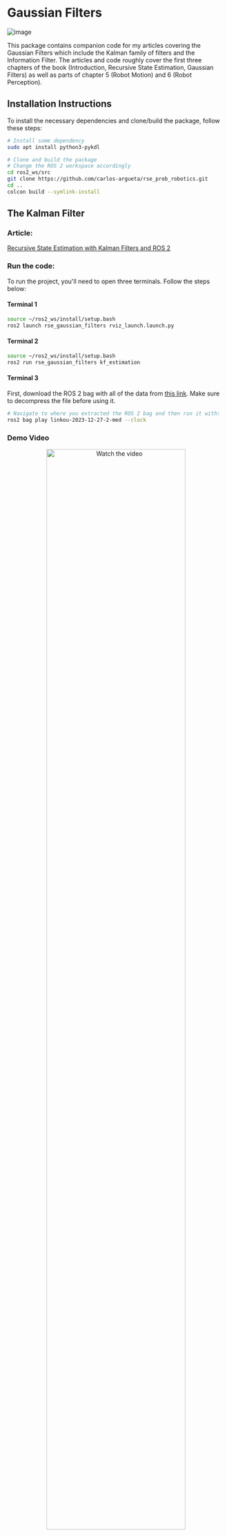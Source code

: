 # Gaussian Filters
![image](https://github.com/user-attachments/assets/7dc167fa-f68d-493b-8b64-ad75d00c681d)

This package contains companion code for my articles covering the Gaussian Filters which include the Kalman family of filters and the Information Filter. 
The articles and code roughly cover the first three chapters of the book (Introduction, Recursive State Estimation, Gaussian Filters) as well as parts of chapter 5 (Robot Motion) and 6 (Robot Perception).


## Installation Instructions

To install the necessary dependencies and clone/build the package, follow these steps:

```bash
# Install some dependency
sudo apt install python3-pykdl

# Clone and build the package
# Change the ROS 2 workspace accordingly
cd ros2_ws/src
git clone https://github.com/carlos-argueta/rse_prob_robotics.git
cd ..
colcon build --symlink-install
```

## The Kalman Filter
### Article:
[Recursive State Estimation with Kalman Filters and ROS 2](https://medium.com/@kidargueta/recursive-state-estimation-with-kalman-filters-and-ros-2-b869d3775357?source=friends_link&sk=7bfc399c3dc05e1e2143933f8c98046d
)

### Run the code:
To run the project, you'll need to open three terminals. Follow the steps below:
#### Terminal 1
```bash
source ~/ros2_ws/install/setup.bash
ros2 launch rse_gaussian_filters rviz_launch.launch.py
```

#### Terminal 2
```bash
source ~/ros2_ws/install/setup.bash
ros2 run rse_gaussian_filters kf_estimation
```

#### Terminal 3
First, download the ROS 2 bag with all of the data from [this link](https://www.dropbox.com/scl/fi/tdxin6bzw01siucdv3kgv/linkou-2023-12-27-2-med.zip?rlkey=rcz93bhozjsdymcpn5dqz6rly&dl=0).
Make sure to decompress the file before using it.
```bash
# Navigate to where you extracted the ROS 2 bag and then run it with:
ros2 bag play linkou-2023-12-27-2-med --clock

```
### Demo Video
<div align="center">
  <a href="https://youtu.be/TPbO3kBygb4" target="_blank">
    <img src="https://img.youtube.com/vi/TPbO3kBygb4/0.jpg" alt="Watch the video" style="width:80%;height:auto;">
  </a>
</div>

## The Extended Kalman Filter

### Article
[Sensor Fusion with the Extended Kalman Filter in ROS 2](https://medium.com/@kidargueta/sensor-fusion-with-the-extended-kalman-filter-in-ros-2-d33dbab1829d?source=friends_link&sk=c0298555efc873e7bfecb20960f1791d
)
### Run the code:
To run the project, you'll need to open three terminals. Follow the steps below:
#### Terminal 1
```bash
source ~/ros2_ws/install/setup.bash
ros2 launch rse_gaussian_filters rviz_launch.launch.py
```

#### Terminal 2
Run one of the following commands depending on the version of the Extended Kalman Filter you want to try. There won’t be any output at first, until you play the ROS 2 bag.
```bash
source ~/ros2_ws/install/setup.bash

# Run only one of the lines below

# 3D state, basic velocity model
ros2 run rse_gaussian_filters ekf_estimation_3d_v1 

# 3D state, advanced velocity model
ros2 run rse_gaussian_filters ekf_estimation_3d_v2 

# 7D state, acceleration model, sensor fusion
ros2 run rse_gaussian_filters ekf_estimation_7d 

# 8D state, acceleration model, sensor fusion
ros2 run rse_gaussian_filters ekf_estimation_8d 
```

#### Terminal 3
First, download the ROS 2 bag with all of the data from [this link](https://www.dropbox.com/scl/fi/tdxin6bzw01siucdv3kgv/linkou-2023-12-27-2-med.zip?rlkey=rcz93bhozjsdymcpn5dqz6rly&dl=0).
Make sure to decompress the file before using it.
```bash
# Navigate to where you extracted the ROS 2 bag and then run it with:
ros2 bag play linkou-2023-12-27-2-med --clock

```
### Demo Video
<div align="center">
  <a href="https://youtu.be/9p2swpHGr2w" target="_blank">
    <img src="https://img.youtube.com/vi/9p2swpHGr2w/0.jpg" alt="Watch the video" style="width:80%;height:auto;">
  </a>
</div>

## The Unscented Kalman Filter

### Article
[The Unreasonable Power of The Unscented Kalman Filter with ROS 2](https://medium.com/@kidargueta/the-unreasonable-power-of-the-unscented-kalman-filter-with-ros-2-d4c97d4b4bb9?source=friends_link&sk=c8b0596913165b6cc265797e3c9f2435
)
### Run the code:
To run the project, you'll need to open three terminals. Follow the steps below:
#### Terminal 1
```bash
source ~/ros2_ws/install/setup.bash
ros2 launch rse_gaussian_filters rviz_launch.launch.py
```

#### Terminal 2
Run one of the following commands depending on the version of the Unscented Kalman Filter you want to try. There won’t be any output at first, until you play the ROS 2 bag.
```bash
source ~/ros2_ws/install/setup.bash

# Run only one of the lines below

# 3D state, basic velocity model
ros2 run rse_gaussian_filters ukf_estimation_3d_v1 

# 3D state, advanced velocity model
ros2 run rse_gaussian_filters ukf_estimation_3d_v2 

# 7D state, acceleration model, sensor fusion
ros2 run rse_gaussian_filters ukf_estimation_7d 

# 8D state, acceleration model, sensor fusion
ros2 run rse_gaussian_filters ukf_estimation_8d 
```

#### Terminal 3
First, download the ROS 2 bag with all of the data from [this link](https://www.dropbox.com/scl/fi/tdxin6bzw01siucdv3kgv/linkou-2023-12-27-2-med.zip?rlkey=rcz93bhozjsdymcpn5dqz6rly&dl=0).
Make sure to decompress the file before using it.
```bash
# Navigate to where you extracted the ROS 2 bag and then run it with:
ros2 bag play linkou-2023-12-27-2-med --clock

```
### Demo Video
<div align="center">
  <a href="https://youtu.be/55coLbl0HFs" target="_blank">
    <img src="https://img.youtube.com/vi/55coLbl0HFs/0.jpg" alt="Watch the video" style="width:80%;height:auto;">
  </a>
</div>

## The Information Filter

### Article
[The Information Filter: The Dual of the Kalman Filter You Didn't Know About](https://medium.com/@kidargueta/the-unreasonable-power-of-the-unscented-kalman-filter-with-ros-2-d4c97d4b4bb9?source=friends_link&sk=c8b0596913165b6cc265797e3c9f2435
)
### Run the code:
To run the project, you'll need to open three terminals. Follow the steps below:
#### Terminal 1
```bash
source ~/ros2_ws/install/setup.bash
ros2 launch rse_gaussian_filters rviz_launch.launch.py
```

#### Terminal 2
Run one of the following commands depending on the version of the Unscented Kalman Filter you want to try. There won’t be any output at first, until you play the ROS 2 bag.
```bash
source ~/ros2_ws/install/setup.bash

# Run only one of the lines below

# Linear IF
ros2 run rse_gaussian_filters inf_estimation_3d

# EIF 3D state, basic velocity model
ros2 run rse_gaussian_filters einf_estimation_3d_v1

# 3D state, advanced velocity model
ros2 run rse_gaussian_filters einf_estimation_3d_v2

# 7D state, acceleration model, sensor fusion
ros2 run rse_gaussian_filters einf_estimation_7d

# 8D state, acceleration model, sensor fusion
ros2 run rse_gaussian_filters einf_estimation_8d
```

#### Terminal 3
First, download the ROS 2 bag with all of the data from [this link](https://www.dropbox.com/scl/fi/tdxin6bzw01siucdv3kgv/linkou-2023-12-27-2-med.zip?rlkey=rcz93bhozjsdymcpn5dqz6rly&dl=0).
Make sure to decompress the file before using it.
```bash
# Navigate to where you extracted the ROS 2 bag and then run it with:
ros2 bag play linkou-2023-12-27-2-med --clock

```
### Demo Video
<div align="center">
  <a href="[https://youtu.be/55coLbl0HFs](https://youtu.be/5CaBiRmkH_s)" target="_blank">
    
  </a>
</div>
